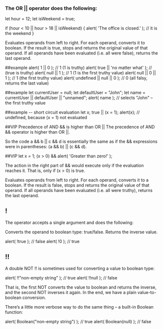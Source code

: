 ### The OR || operator does the following:

let hour = 12;
let isWeekend = true;

if (hour < 10 || hour > 18 || isWeekend) {
alert( 'The office is closed.' ); // it is the weekend
}

Evaluates operands from left to right.
For each operand, converts it to boolean. If the result is true, stops and returns the original value of that operand.
If all operands have been evaluated (i.e. all were false), returns the last operand.

##example
alert( 1 || 0 ); // 1 (1 is truthy)
alert( true || 'no matter what' ); // (true is truthy)
alert( null || 1 ); // 1 (1 is the first truthy value)
alert( null || 0 || 1 ); // 1 (the first truthy value)
alert( undefined || null || 0 ); // 0 (all falsy, returns the last value)

##example
let currentUser = null;
let defaultUser = "John";
let name = currentUser || defaultUser || "unnamed";
alert( name ); // selects "John" – the first truthy value

##example -- short circuit evaluation
let x;
true || (x = 1);
alert(x); // undefined, because (x = 1) not evaluated

##VIP
Precedence of AND && is higher than OR ||
The precedence of AND && operator is higher than OR ||.

So the code a && b || c && d is essentially the same as if the && expressions were in parentheses: (a && b) || (c && d).

##VIP
let x = 1;
(x > 0) && alert( 'Greater than zero!' );

The action in the right part of && would execute only if the evaluation reaches it. That is, only if (x > 0) is true.

Evaluates operands from left to right.
For each operand, converts it to a boolean. If the result is false, stops and returns the original value of that operand.
If all operands have been evaluated (i.e. all were truthy), returns the last operand.

## !

The operator accepts a single argument and does the following:

Converts the operand to boolean type: true/false.
Returns the inverse value.

alert( !true ); // false
alert( !0 ); // true

## !!

A double NOT !! is sometimes used for converting a value to boolean type:

alert( !!"non-empty string" ); // true
alert( !!null ); // false

That is, the first NOT converts the value to boolean and returns the inverse, and the second NOT inverses it again. In the end, we have a plain value-to-boolean conversion.

There’s a little more verbose way to do the same thing – a built-in Boolean function:

alert( Boolean("non-empty string") ); // true
alert( Boolean(null) ); // false
